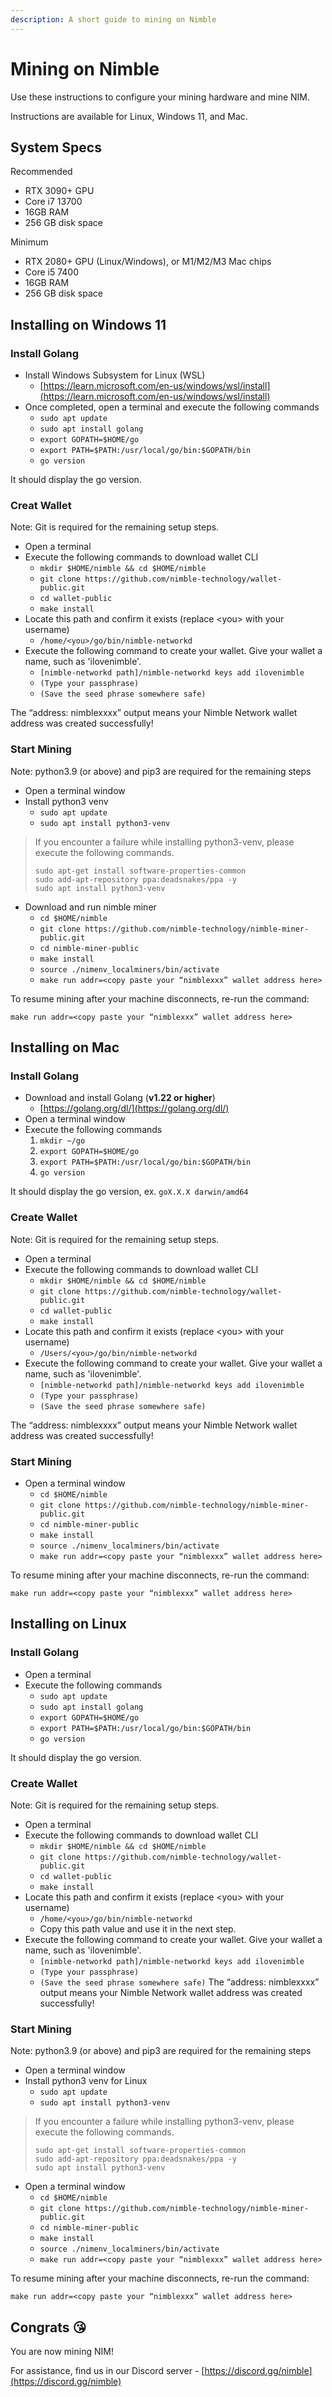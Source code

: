 ```yaml
---
description: A short guide to mining on Nimble
---
```


# Mining on Nimble

Use these instructions to configure your mining hardware and mine NIM.

Instructions are available for Linux, Windows 11, and Mac.

## System Specs

Recommended

* RTX 3090+ GPU
* Core i7 13700
* 16GB RAM
* 256 GB disk space

Minimum

* RTX 2080+ GPU (Linux/Windows), or M1/M2/M3 Mac chips
* Core i5 7400
* 16GB RAM
* 256 GB disk space

## Installing on Windows 11

### Install Golang

* Install Windows Subsystem for Linux (WSL)
  * [https://learn.microsoft.com/en-us/windows/wsl/install](https://learn.microsoft.com/en-us/windows/wsl/install)
* Once completed, open a terminal and execute the following commands
  * `sudo apt update`
  * `sudo apt install golang`
  * `export GOPATH=$HOME/go`
  * `export PATH=$PATH:/usr/local/go/bin:$GOPATH/bin`
  * `go version`

It should display the go version.

### Creat Wallet

Note: Git is required for the remaining setup steps.

* Open a terminal
* Execute the following commands to download wallet CLI
  * `mkdir $HOME/nimble && cd $HOME/nimble`
  * `git clone https://github.com/nimble-technology/wallet-public.git`
  * `cd wallet-public`
  * `make install`
* Locate this path and confirm it exists (replace \<you> with your username)
  * `/home/<you>/go/bin/nimble-networkd`
* Execute the following command to create your wallet. Give your wallet a name, such as 'ilovenimble'.
  * `[nimble-networkd path]/nimble-networkd keys add ilovenimble`
  * `(Type your passphrase)`
  * `(Save the seed phrase somewhere safe)`

The “address: nimblexxxx” output means your Nimble Network wallet address was created successfully!

### Start Mining

Note: python3.9 (or above) and pip3 are required for the remaining steps

* Open a terminal window
* Install python3 venv
  * `sudo apt update`
  * `sudo apt install python3-venv`

> If you encounter a failure while installing python3-venv, please execute the following commands.
>
> ```shell
> sudo apt-get install software-properties-common
> sudo add-apt-repository ppa:deadsnakes/ppa -y
> sudo apt install python3-venv
> ```

* Download and run nimble miner
  * `cd $HOME/nimble`
  * `git clone https://github.com/nimble-technology/nimble-miner-public.git`
  * `cd nimble-miner-public`
  * `make install`
  * `source ./nimenv_localminers/bin/activate`
  * `make run addr=<copy paste your “nimblexxx” wallet address here>`

To resume mining after your machine disconnects, re-run the command:

`make run addr=<copy paste your “nimblexxx” wallet address here>`

## Installing on Mac

### Install Golang

* Download and install Golang (**v1.22 or higher**)
  * [https://golang.org/dl/](https://golang.org/dl/)
* Open a terminal window
* Execute the following commands
  1. `mkdir ~/go`
  2. `export GOPATH=$HOME/go`
  3. `export PATH=$PATH:/usr/local/go/bin:$GOPATH/bin`
  4. `go version`

It should display the go version, ex. `goX.X.X darwin/amd64`

### Create Wallet

Note: Git is required for the remaining setup steps.

* Open a terminal
* Execute the following commands to download wallet CLI
  * `mkdir $HOME/nimble && cd $HOME/nimble`
  * `git clone https://github.com/nimble-technology/wallet-public.git`
  * `cd wallet-public`
  * `make install`
* Locate this path and confirm it exists (replace \<you> with your username)
  * `/Users/<you>/go/bin/nimble-networkd`
* Execute the following command to create your wallet. Give your wallet a name, such as 'ilovenimble'.
  * `[nimble-networkd path]/nimble-networkd keys add ilovenimble`
  * `(Type your passphrase)`
  * `(Save the seed phrase somewhere safe)`

The “address: nimblexxxx” output means your Nimble Network wallet address was created successfully!

### Start Mining

* Open a terminal window
  * `cd $HOME/nimble`
  * `git clone https://github.com/nimble-technology/nimble-miner-public.git`
  * `cd nimble-miner-public`
  * `make install`
  * `source ./nimenv_localminers/bin/activate`
  * `make run addr=<copy paste your “nimblexxx” wallet address here>`

To resume mining after your machine disconnects, re-run the command:

`make run addr=<copy paste your “nimblexxx” wallet address here>`

## Installing on Linux

### Install Golang

* Open a terminal
* Execute the following commands
  * `sudo apt update`
  * `sudo apt install golang`
  * `export GOPATH=$HOME/go`
  * `export PATH=$PATH:/usr/local/go/bin:$GOPATH/bin`
  * `go version`

It should display the go version.

### Create Wallet

Note: Git is required for the remaining setup steps.

* Open a terminal
* Execute the following commands to download wallet CLI
  * `mkdir $HOME/nimble && cd $HOME/nimble`
  * `git clone https://github.com/nimble-technology/wallet-public.git`
  * `cd wallet-public`
  * `make install`
* Locate this path and confirm it exists (replace \<you> with your username)
  * `/home/<you>/go/bin/nimble-networkd`
  * Copy this path value and use it in the next step.
* Execute the following command to create your wallet. Give your wallet a name, such as 'ilovenimble'.
  * `[nimble-networkd path]/nimble-networkd keys add ilovenimble`
  * `(Type your passphrase)`
  * `(Save the seed phrase somewhere safe)` The “address: nimblexxxx” output means your Nimble Network wallet address was created successfully!

### Start Mining

Note: python3.9 (or above) and pip3 are required for the remaining steps

* Open a terminal window
* Install python3 venv for Linux
  * `sudo apt update`
  * `sudo apt install python3-venv`

> If you encounter a failure while installing python3-venv, please execute the following commands.
>
> ```shell
> sudo apt-get install software-properties-common
> sudo add-apt-repository ppa:deadsnakes/ppa -y
> sudo apt install python3-venv
> ```

* Open a terminal window
  * `cd $HOME/nimble`
  * `git clone https://github.com/nimble-technology/nimble-miner-public.git`
  * `cd nimble-miner-public`
  * `make install`
  * `source ./nimenv_localminers/bin/activate`
  * `make run addr=<copy paste your “nimblexxx” wallet address here>`

To resume mining after your machine disconnects, re-run the command:

`make run addr=<copy paste your “nimblexxx” wallet address here>`

## Congrats 😘

You are now mining NIM!

For assistance, find us in our Discord server - [https://discord.gg/nimble](https://discord.gg/nimble)
